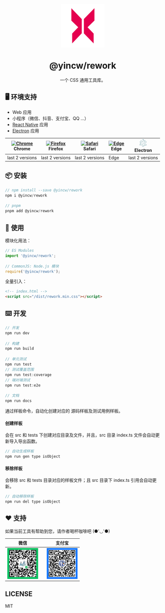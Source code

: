 <div align="center"><a name="readme-top"></a>

<img height="140" src="./example/images/rework.svg">

<h1>@yincw/rework</h1>

一个 CSS 通用工具库。

</div>

<!-- ## ✨ 特色 -->

## 🖥 环境支持

- Web 应用
- 小程序（微信、抖音、支付宝、QQ ...）
- [React Native](https://reactnative.dev/) 应用
- [Electron](https://www.electronjs.org/) 应用

| [<img src="https://raw.githubusercontent.com/alrra/browser-logos/master/src/chrome/chrome_48x48.png" alt="Chrome" width="24px" height="24px" />](http://godban.github.io/browsers-support-badges/)<br>Chrome | [<img src="https://raw.githubusercontent.com/alrra/browser-logos/master/src/firefox/firefox_48x48.png" alt="Firefox" width="24px" height="24px" />](http://godban.github.io/browsers-support-badges/)<br>Firefox | [<img src="https://raw.githubusercontent.com/alrra/browser-logos/master/src/safari/safari_48x48.png" alt="Safari" width="24px" height="24px" />](http://godban.github.io/browsers-support-badges/)<br>Safari | [<img src="https://raw.githubusercontent.com/alrra/browser-logos/master/src/edge/edge_48x48.png" alt="Edge" width="24px" height="24px" />](http://godban.github.io/browsers-support-badges/)<br>Edge | [<img src="https://raw.githubusercontent.com/alrra/browser-logos/master/src/electron/electron_48x48.png" alt="Electron" width="24px" height="24px" />](http://godban.github.io/browsers-support-badges/)<br>Electron |
| --- | --- | --- | --- | --- |
| last 2 versions | last 2 versions | last 2 versions | Edge | last 2 versions |

## 📦 安装

```js
// npm install --save @yincw/rework
npm i @yincw/rework

// pnpm
pnpm add @yincw/rework
```

## 🔨 使用


模块化用法：

```js
// ES Modules
import '@yincw/rework';

// CommonJS: Node.js 模块
require('@yincw/rework');
```

全量引入：

```html
<!-- index.html -->
<script src="/dist/rework.min.css"></script>
```

## ⌨️ 开发

```js
// 开发
npm run dev

// 构建
npm run build

// 单元测试
npm run test
// 测试覆盖范围
npm run test:coverage
// 端对端测试
npm run test:e2e

// 文档
npm run docs
```

通过样板命令，自动化创建对应的 源码样板及测试用例样板。

#### 创建样板

会在 src 和 tests 下创建对应目录及文件，并且，src 目录 index.ts 文件会自动更新导入导出函数。

```js
// 自动生成样板
npm run gen type isObject
```

#### 移除样板

会移除 src 和 tests 目录对应的样板文件；且 src 目录下 index.ts 引用会自动更新。

```js
// 自动移除样板
npm run del type isObject
```

## ❤️ 支持

如果当前工具有帮助到您，请作者喝杯咖啡吧 (●'◡'●)

微信 |  | 支付宝
---|---|---
 ![微信](./example/images/sponsor_wx.jpg) |  | ![支付宝](./example/images/sponsor_zfb.jpg)

## LICENSE

MIT

